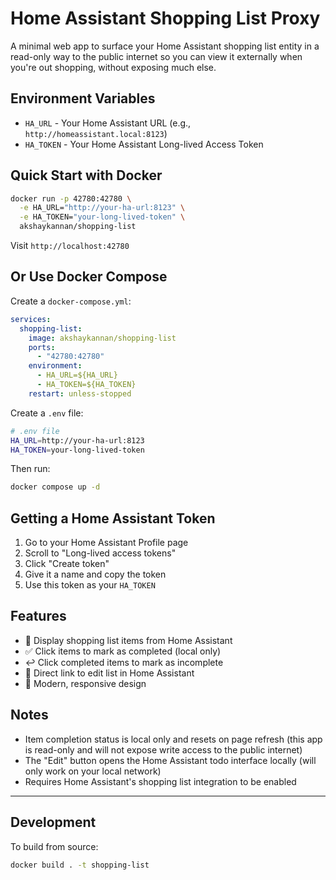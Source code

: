 # Home Assistant Shopping List Proxy

A minimal web app to surface your Home Assistant shopping list entity in a read-only way to the public internet so you can view it externally when you're out shopping, without exposing much else.

## Environment Variables

- `HA_URL` - Your Home Assistant URL (e.g., `http://homeassistant.local:8123`)
- `HA_TOKEN` - Your Home Assistant Long-lived Access Token

## Quick Start with Docker

```bash
docker run -p 42780:42780 \
  -e HA_URL="http://your-ha-url:8123" \
  -e HA_TOKEN="your-long-lived-token" \
  akshaykannan/shopping-list
```

Visit `http://localhost:42780`

## Or Use Docker Compose

Create a `docker-compose.yml`:

```yaml
services:
  shopping-list:
    image: akshaykannan/shopping-list
    ports:
      - "42780:42780"
    environment:
      - HA_URL=${HA_URL}
      - HA_TOKEN=${HA_TOKEN}
    restart: unless-stopped
```

Create a `.env` file:

```bash
# .env file
HA_URL=http://your-ha-url:8123
HA_TOKEN=your-long-lived-token
```

Then run:

```bash
docker compose up -d
```

## Getting a Home Assistant Token

1. Go to your Home Assistant Profile page
2. Scroll to "Long-lived access tokens"
3. Click "Create token"
4. Give it a name and copy the token
5. Use this token as your `HA_TOKEN`

## Features

- 🛒 Display shopping list items from Home Assistant
- ✅ Click items to mark as completed (local only)
- ↩️ Click completed items to mark as incomplete
- 📝 Direct link to edit list in Home Assistant
- 🎨 Modern, responsive design

## Notes

- Item completion status is local only and resets on page refresh (this app is read-only and will not expose write access to the public internet)
- The "Edit" button opens the Home Assistant todo interface locally (will only work on your local network)
- Requires Home Assistant's shopping list integration to be enabled

---

## Development

To build from source:

```bash
docker build . -t shopping-list
```

